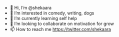- 👋 Hi, I’m @shekaara
- 👀 I’m interested in comedy, writing, dogs 
- 🌱 I’m currently learning self help
- 💞️ I’m looking to collaborate on motivation for grow
- 📫 How to reach me https://twitter.com/shekaara

<!---
shekaara/shekaara is a ✨ special ✨ repository because its `README.md` (this file) appears on your GitHub profile.
You can click the Preview link to take a look at your changes.
--->

